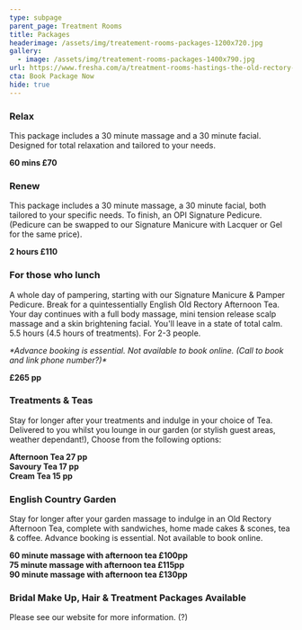 ```yaml
---
type: subpage
parent_page: Treatment Rooms
title: Packages
headerimage: /assets/img/treatement-rooms-packages-1200x720.jpg
gallery:
  - image: /assets/img/treatement-rooms-packages-1400x790.jpg
url: https://www.fresha.com/a/treatment-rooms-hastings-the-old-rectory-harold-road-uk-cro1x5rw?pId=86052
cta: Book Package Now
hide: true
---
```

### Relax

This package includes a 30 minute massage and a 30 minute facial. Designed for total relaxation and tailored to your needs.

**60 mins £70**

### Renew

This package includes a 30 minute massage, a 30 minute facial, both tailored to your specific needs. To finish, an OPI Signature Pedicure. (Pedicure can be swapped to our Signature Manicure with Lacquer or Gel for the same price).

**2 hours £110**

### For those who lunch

A whole day of pampering, starting with our Signature Manicure & Pamper Pedicure. Break for a quintessentially English Old Rectory Afternoon Tea. Your day continues with a full body massage, mini tension release scalp massage and a skin brightening facial. You'll leave in a state of total calm. 5.5 hours (4.5 hours of treatments). For 2-3 people. 

*\*Advance booking is essential. Not available to book online. (Call to book and link phone number?)\**

**£265 pp**

### Treatments & Teas

Stay for longer after your treatments and indulge in your choice of Tea. Delivered to you whilst you lounge in our garden (or stylish guest areas, weather dependant!), Choose from the following options:

**Afternoon Tea 27 pp**\
**Savoury Tea 17 pp**\
**Cream Tea 15 pp**

### English Country Garden

Stay for longer after your garden massage to indulge in an Old Rectory Afternoon Tea, complete with sandwiches, home made cakes & scones, tea & coffee. Advance booking is essential. Not available to book online.

**60 minute massage with afternoon tea £100pp**\
**75 minute massage with afternoon tea £115pp**\
**90 minute massage with afternoon tea £130pp**

### Bridal Make Up, Hair & Treatment Packages Available

Please see our website for more information. (?)
